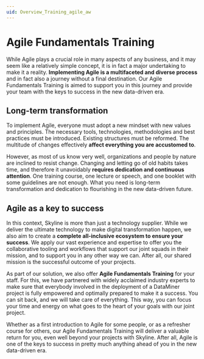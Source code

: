 ```yaml
---
uid: Overview_Training_agile_aw
---
```


# Agile Fundamentals Training

While Agile plays a crucial role in many aspects of any business, and it may seem like a relatively simple concept, it is in fact a major undertaking to make it a reality. **Implementing Agile is a multifaceted and diverse process** and in fact also a journey without a final destination. Our Agile Fundamentals Training is aimed to support you in this journey and provide your team with the keys to success in the new data-driven era.

## Long-term transformation

To implement Agile, everyone must adopt a new mindset with new values and principles. The necessary tools, technologies, methodologies and best practices must be introduced. Existing structures must be reformed. The multitude of changes effectively **affect everything you are accustomed to**.

However, as most of us know very well, organizations and people by nature are inclined to resist change. Changing and letting go of old habits takes time, and therefore it unavoidably **requires dedication and continuous attention**. One training course, one lecture or speech, and one booklet with some guidelines are not enough. What you need is long-term transformation and dedication to flourishing in the new data-driven future.

## Agile as a key to success

In this context, Skyline is more than just a technology supplier. While we deliver the ultimate technology to make digital transformation happen, we also aim to create a **complete all-inclusive ecosystem to ensure your success**. We apply our vast experience and expertise to offer you the collaborative tooling and workflows that support our joint squads in their mission, and to support you in any other way we can. After all, our shared mission is the successful outcome of your projects.

As part of our solution, we also offer **Agile Fundamentals Training** for your staff. For this, we have partnered with widely acclaimed industry experts to make sure that everybody involved in the deployment of a DataMiner project is fully empowered and optimally prepared to make it a success. You can sit back, and we will take care of everything. This way, you can focus your time and energy on what goes to the heart of your goals with our joint project.

Whether as a first introduction to Agile for some people, or as a refresher course for others, our Agile Fundamentals Training will deliver a valuable return for you, even well beyond your projects with Skyline. After all, Agile is one of the keys to success in pretty much anything ahead of you in the new data-driven era.

